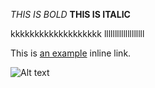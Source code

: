 *THIS IS BOLD*
**THIS IS ITALIC**

kkkkkkkkkkkkkkkkkkk
	lllllllllllllllllll

This is [an example](http://google.com/ "Title") inline link.

![Alt text](/master/Share.png)


